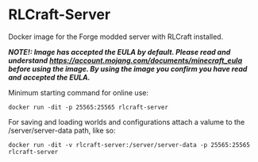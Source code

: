 # RLCraft-Server
Docker image for the Forge modded server with RLCraft installed.

***NOTE!: Image has accepted the EULA by default. Please read and understand https://account.mojang.com/documents/minecraft_eula before using the image. By using the image you confirm you have read and accepted the EULA.***

Minimum starting command for online use:
```
docker run -dit -p 25565:25565 rlcraft-server
```

For saving and loading worlds and configurations attach a valume to the /server/server-data path, like so:
```
docker run -dit -v rlcraft-server:/server/server-data -p 25565:25565 rlcraft-server
```

